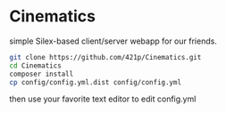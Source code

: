 # Cinematics

simple Silex-based client/server webapp for our friends.

```bash
git clone https://github.com/421p/Cinematics.git
cd Cinematics
composer install
cp config/config.yml.dist config/config.yml
```
then use your favorite text editor to edit config.yml
